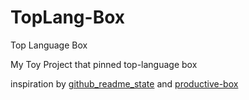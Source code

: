 # TopLang-Box

Top Language Box

My Toy Project that pinned top-language box

inspiration by [github_readme_state](https://github.com/anuraghazra/github-readme-stats#top-languages-card) and [productive-box](https://github.com/maxam2017/productive-box)
